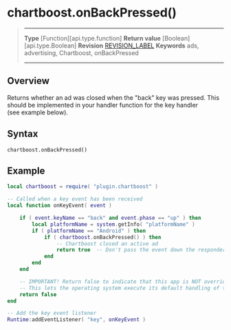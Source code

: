 # chartboost.onBackPressed()

> --------------------- ------------------------------------------------------------------------------------------
> __Type__              [Function][api.type.function]
> __Return value__		[Boolean][api.type.Boolean]
> __Revision__          [REVISION_LABEL](REVISION_URL)
> __Keywords__          ads, advertising, Chartboost, onBackPressed
> --------------------- ------------------------------------------------------------------------------------------


## Overview

Returns whether an ad was closed when the "back" key was pressed. This should be implemented in your handler function for the key handler <nobr>(see example below)</nobr>.


## Syntax

	chartboost.onBackPressed()


## Example

``````lua
local chartboost = require( "plugin.chartboost" )

-- Called when a key event has been received
local function onKeyEvent( event )

    if ( event.keyName == "back" and event.phase == "up" ) then
		local platformName = system.getInfo( "platformName" )
		if ( platformName == "Android" ) then
			if ( chartboost.onBackPressed() ) then
				-- Chartboost closed an active ad
				return true  -- Don't pass the event down the responder chain
			end
		end
    end

	-- IMPORTANT! Return false to indicate that this app is NOT overriding the received key
	-- This lets the operating system execute its default handling of the key
    return false
end

-- Add the key event listener
Runtime:addEventListener( "key", onKeyEvent )
``````
